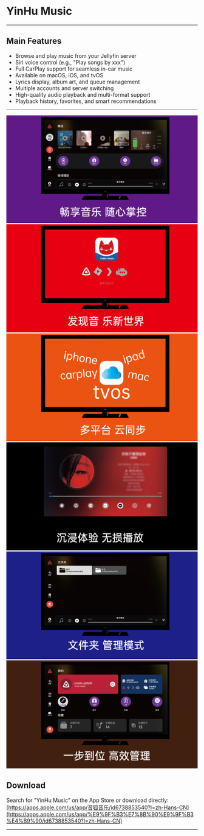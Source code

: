 # YinHu Music

---

## Main Features

- Browse and play music from your Jellyfin server
- Siri voice control (e.g., "Play songs by xxx")
- Full CarPlay support for seamless in-car music
- Available on macOS, iOS, and tvOS
- Lyrics display, album art, and queue management
- Multiple accounts and server switching
- High-quality audio playback and multi-format support
- Playback history, favorites, and smart recommendations

---

![apptv](images/apptv-展示图cn_1.jpg)
![apptv](images/apptv-展示图cn_2.jpg)
![apptv](images/apptv-展示图cn_3.jpg)
![apptv](images/apptv-展示图cn_4.jpg)
![apptv](images/apptv-展示图cn_5.jpg)
![apptv](images/apptv-展示图cn_6.jpg)

## Download

Search for "YinHu Music" on the App Store or download directly:  
[https://apps.apple.com/us/app/音狐音乐/id6738853540?l=zh-Hans-CN](https://apps.apple.com/us/app/%E9%9F%B3%E7%8B%90%E9%9F%B3%E4%B9%90/id6738853540?l=zh-Hans-CN)

---
